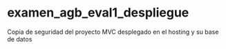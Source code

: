 # examen_agb_eval1_despliegue
Copia de seguridad del proyecto MVC desplegado en el hosting y su base de datos
